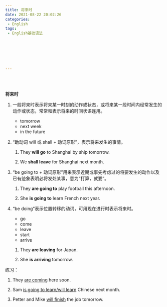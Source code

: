 ```yaml
---
title: 将来时
date: 2021-08-22 20:02:26
categories:
 - English
tags:
 - English基础语法







---
```


<br>
<br>

**将来时**

1. 一般将来时表示将来某一时刻的动作或状态，或将来某一段时间内经常发生的动作或状态，常常和表示将来的时间状语连用。

    * tomorrow
    * next week
    * in the future

2. “助动词 will 或 shall + 动词原形”，表示将来发生的事情。

    1. They **will go** to Shanghai by ship tomorrow.

    2. We **shall leave** for Shanghai next month.

3. “be going to + 动词原形”用来表示近期或事先考虑过的将要发生的动作以及已有迹象表明必将发处某事，意为“打算，就要”。

    1. They **are going to** play football this afternoon.

    3. She **is going to** learn French next year.

4. “be doing”表示位置转移的动词，可用现在进行时表示将来时。

    * go
    * come
    * leave
    * start
    * arrive

    1. They **are leaving** for Japan.

    2. She **is arriving** tomorrow.

练习：

1. They <u>are coming</u> here soon.

2. Sam <u>is going to learn/will learn</u> Chinese next month.

3. Petter and Mike <u>will finish</u> the job tomorrow.